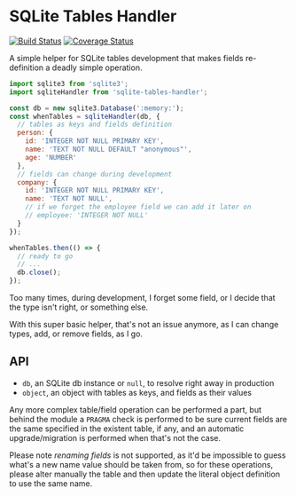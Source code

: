 # SQLite Tables Handler

[![Build Status](https://travis-ci.com/WebReflection/sqlite-tables-handler.svg?branch=main)](https://travis-ci.com/WebReflection/sqlite-tables-handler) [![Coverage Status](https://coveralls.io/repos/github/WebReflection/sqlite-tables-handler/badge.svg?branch=main)](https://coveralls.io/github/WebReflection/sqlite-tables-handler?branch=main)

A simple helper for SQLite tables development that makes fields re-definition a deadly simple operation.

```js
import sqlite3 from 'sqlite3';
import sqliteHandler from 'sqlite-tables-handler';

const db = new sqlite3.Database(':memory:');
const whenTables = sqliteHandler(db, {
  // tables as keys and fields definition
  person: {
    id: 'INTEGER NOT NULL PRIMARY KEY',
    name: 'TEXT NOT NULL DEFAULT "anonymous"',
    age: 'NUMBER'
  },
  // fields can change during development
  company: {
    id: 'INTEGER NOT NULL PRIMARY KEY',
    name: 'TEXT NOT NULL',
    // if we forget the employee field we can add it later on
    // employee: 'INTEGER NOT NULL'
  }
});

whenTables.then(() => {
  // ready to go
  // ...
  db.close();
});
```

Too many times, during development, I forget some field, or I decide that the type isn't right, or something else.

With this super basic helper, that's not an issue anymore, as I can change types, add, or remove fields, as I go.

## API

  * `db`, an SQLite db instance or `null`, to resolve right away in production
  * `object`, an object with tables as keys, and fields as their values

Any more complex table/field operation can be performed a part, but behind the module a `PRAGMA` check is performed to be sure current fields are the same specified in the existent table, if any, and an automatic upgrade/migration is performed when that's not the case.

Please note *renaming fields* is not supported, as it'd be impossible to guess what's a new name value should be taken from, so for these operations, please alter manually the table and then update the literal object definition to use the same name.
